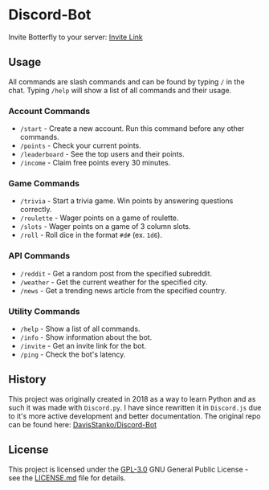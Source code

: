 # Discord-Bot

Invite Botterfly to your server: [Invite Link](https://discord.com/oauth2/authorize?client_id=1126575982216757269&permissions=2147502080&scope=bot)

## Usage

All commands are slash commands and can be found by typing `/` in the chat. Typing `/help` will show a list of all commands and their usage.

### Account Commands

- `/start` - Create a new account. Run this command before any other commands.
- `/points` - Check your current points.
- `/leaderboard` - See the top users and their points.
- `/income` - Claim free points every 30 minutes.

### Game Commands

- `/trivia` - Start a trivia game. Win points by answering questions correctly.
- `/roulette` - Wager points on a game of roulette.
- `/slots` - Wager points on a game of 3 column slots.
- `/roll` - Roll dice in the format `#d#` (ex. `1d6`).

### API Commands

- `/reddit` - Get a random post from the specified subreddit.
- `/weather` - Get the current weather for the specified city.
- `/news` - Get a trending news article from the specified country.

### Utility Commands

- `/help` - Show a list of all commands.
- `/info` - Show information about the bot.
- `/invite` - Get an invite link for the bot.
- `/ping` - Check the bot's latency.

## History

This project was originally created in 2018 as a way to learn Python and as such it was made with `Discord.py`. I have since rewritten it in `Discord.js` due to it's more active development and better documentation. The original repo can be found here: [DavisStanko/Discord-Bot](https://github.com/DavisStanko/Discord-Bot)

## License

This project is licensed under the [GPL-3.0](LICENSE.md)
GNU General Public License - see the [LICENSE.md](LICENSE.md) file for
details.
